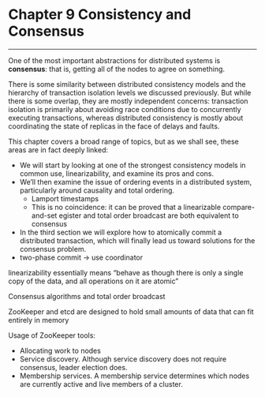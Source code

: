 # Chapter 9 Consistency and Consensus
---
One of the most important abstractions for distributed systems is **consensus**: that is, getting all of the nodes to agree on something. 

There is some similarity between distributed consistency models and the hierarchy of transaction isolation levels we discussed previously. But while there is some overlap, they are mostly independent concerns: transaction isolation is primarily about avoiding race conditions due to concurrently executing transactions, whereas distributed consistency is mostly about coordinating the state of replicas in the face of delays and faults.

This chapter covers a broad range of topics, but as we shall see, these areas are in fact deeply linked:
* We will start by looking at one of the strongest consistency models in common use, linearizability, and examine its pros and cons.
* We’ll then examine the issue of ordering events in a distributed system, particularly around causality and total ordering.
  * Lamport timestamps 
  * This is no coincidence: it can be proved that a linearizable compare-and-set egister and total order broadcast are both equivalent to consensus
* In the third section we will explore how to atomically commit a distributed transaction, which will finally lead us toward solutions for the consensus problem.
 * two-phase commit -> use coordinator

linearizability essentially means “behave as though there is only a single copy of the data, and all operations on it are atomic”

Consensus algorithms and total order broadcast

ZooKeeper and etcd are designed to hold small amounts of data that can fit entirely in memory

Usage of ZooKeeper tools:
* Allocating work to nodes
* Service discovery. Although service discovery does not require consensus, leader election does.
* Membership services. A membership service determines which nodes are currently active and live members of a cluster.


